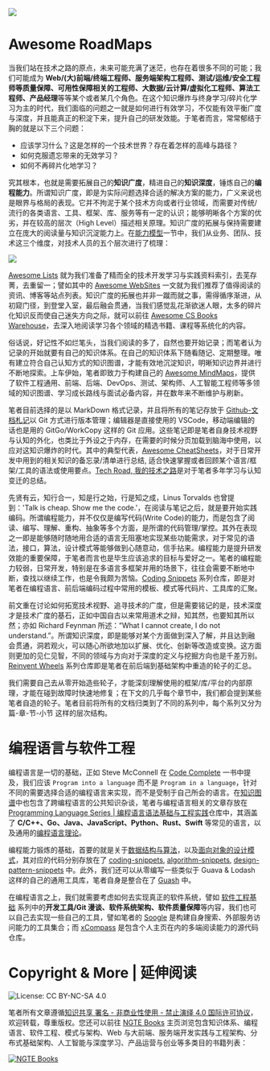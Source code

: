 ![](https://i.postimg.cc/8zGQnXwb/image.png)

# Awesome RoadMaps

当我们站在技术之路的原点，未来可能充满了迷茫，也存在着很多不同的可能；我们可能成为 **Web/(大)前端/终端工程师、服务端架构工程师、测试/运维/安全工程师等质量保障、可用性保障相关的工程师、大数据/云计算/虚拟化工程师、算法工程师、产品经理**等等某个或者某几个角色。在这个知识爆炸与终身学习/碎片化学习为主的时代，我们面临的问题之一就是如何进行有效学习，不仅能有效平衡广度与深度，并且能真正的积淀下来，提升自己的研发效能。于笔者而言，常常郁结于胸的就是以下三个问题：

- 应该学习什么？这是怎样的一个技术世界？存在着怎样的高峰与路径？
- 如何克服遗忘带来的无效学习？
- 如何不再碎片化地学习？

究其根本，也就是需要拓展自己的**知识广度**，精进自己的**知识深度**，锤炼自己的**编程能力**。所谓知识广度，即是为实际问题选择合适的解决方案的能力，广义来说也是眼界与格局的表现。它并不拘泥于某个技术方向或者行业领域，而需要对传统/流行的各类语言、工具、框架、库、服务等有一定的认识；能够明晰各个方案的优劣，并在较高的层次（High Level）描述相关原理。知识广度的拓展与保持需要建立在庞大的阅读量与知识沉淀能力上。在[能力模型](https://github.com/wx-chevalier/Awesome-RoadMaps/blob/master/%E6%8A%80%E6%9C%AF%E4%B9%8B%E5%A4%96/%E8%83%BD%E5%8A%9B%E6%A8%A1%E5%9E%8B.md)一节中，我们从业务、团队、技术这三个维度，对技术人员的五个层次进行了梳理：

![](https://i.postimg.cc/8CRhqMDF/image.png)

[Awesome Lists](https://github.com/wx-chevalier/Awesome-Lists) 就为我们准备了精而全的技术开发学习与实践资料索引，去芜存菁，去重留一；譬如其中的 [Awesome WebSites](https://github.com/wx-chevalier/Awesome-Lists/blob/master/Specials/Awesome-WebSites.md) 一文就为我们推荐了值得阅读的资讯、博客等站点列表。知识广度的拓展也并非一蹴而就之事，需得循序渐进，从初窥门径，到登堂入室，最后融会贯通，当我们感觉乱花渐欲迷人眼，太多的碎片化知识反而使自己迷失方向之际，就可以前往 [Awesome CS Books Warehouse](https://github.com/wx-chevalier/Awesome-CS-Books)，去深入地阅读学习各个领域的精选书籍、课程等系统化的内容。

俗话说，好记性不如烂笔头，当我们阅读的多了，自然也要开始记录；而笔者认为记录的开始就要有自己的知识体系。在自己的知识体系下随看随记、定期整理。唯有建立符合自己认知方式的知识图谱，才能有效地沉淀知识，明晰知识边界并进行不断地探索。上车伊始，笔者即致力于构建自己的 [Awesome MindMaps](https://github.com/wx-chevalier/Awesome-MindMaps)，提供了软件工程通用、前端、后端、DevOps、测试、架构师、人工智能工程师等多领域的知识图谱、学习成长路线与面试必备内容，并在数年来不断维护与刷新。

笔者目前选择的是以 MarkDown 格式记录，并且将所有的笔记存放于 [Github-文档札记](https://github.com/topics/wx-doc)以 Git 方式进行版本管理；编辑器是直接使用的 VSCode，移动端编辑的话也是用的 GitGo/WorkCopy 这样的 Git 应用。这些笔记即是笔者自身技术视野与认知的外化，也类比于外设之于内存，在需要的时候分页加载到脑海中使用，以应对这知识爆炸的时代。其中的典型代表，[Awesome CheatSheets](https://github.com/wx-chevalier/Awesome-CheatSheets)，对于日常开发中用到的相关知识的备忘录/清单进行总结, 适合快速掌握或者回顾某个语言/框架/工具的语法或使用要点。[Tech Road, 我的技术之路](https://github.com/wx-chevalier/Developer-Zero-To-Mastery/blob/master/技术之路)是对于笔者多年学习与认知变迁的总结。

先贤有云，知行合一，知是行之始，行是知之成，Linus Torvalds 也曾提到：'Talk is cheap. Show me the code.'，在阅读与笔记之后，就是要开始实践编码。所谓编程能力，并不仅仅是编写代码(Write Code)的能力，而是包含了阅读、编写、理解、重构、抽象等多个方面，是所谓的代码管理/掌控。其外在表现之一即是能够随时随地用合适的语言无阻塞地实现某些功能需求，对于常见的语法，接口，算法，设计模式等能够做到心随意动，信手拈来。编程能力是提升研发效能的重要保障，于笔者而言也是毕生应该追求的目标与爱好之一。笔者的编程能力较弱，日常开发，特别是在多语言多框架并用的场景下，往往会需要不断地中断，查找以继续工作，也是令我颇为苦恼。[Coding Snippets](https://github.com/topics/wx-snippets) 系列仓库，即是对笔者在编程语言、前后端编码过程中常用的模板、模式等代码片、工具库的汇聚。

前文重在讨论如何拓宽技术视野、追寻技术的广度，但是需要铭记的是，技术深度才是技术广度的基石，正如中国自古以来常用道术之辩，知其然，也要知其所以然；亦如 Richard Feynman 所述：”What I cannot create, I do not understand.”。所谓知识深度，即是能够对某个方面做到深入了解，并且达到融会贯通，洞若观火，可以随心所欲地加以扩展、优化、创新等改造或变换。这方面则更加的见仁见智，不同的领域与方向对于深度的定义与挖掘方向也是千差万别。[Reinvent Wheels](https://github.com/topics/wx-code) 系列仓库即是笔者在前后端到基础架构中重造的轮子的汇总。

我们需要自己去从零开始造些轮子，才能深刻理解使用的框架/库/平台的内部原理，才能在碰到故障时快速地修复；在下文的几乎每个章节中，我们都会提到某些笔者自造的轮子。笔者目前将所有的文档归类到了不同的系列中，每个系列又分为 篇-章-节-小节 这样的层次结构。

# 编程语言与软件工程

编程语言是一切的基础，正如 Steve McConnell 在 [Code Complete](https://github.com/wx-chevalier/Awesome-CS-Books) 一书中提及，我们应该 `Program into a language` 而不是 `Program in a language`，针对不同的需要选择合适的编程语言来实现，而不是受制于自己所会的语言。在[知识图谱](https://github.com/wx-chevalier/Awesome-MindMaps)中也包含了跨编程语言的公共知识杂谈，笔者与编程语言相关的文章存放在 [Programming Language Series | 编程语言语法基础与工程实践](https://github.com/wx-chevalier/ProgrammingLanguage-Series)仓库中，其涵盖了 **C/C++、Go、Java、JavaScript、Python、Rust、Swift** 等常见的语言，以及通用的[编程语言理论](https://github.com/wx-chevalier/ProgrammingLanguage-Series/blob/master/编程语言理论)。

编程能力锻炼的基础，首要的就是关于[数据结构与算法](https://github.com/wx-chevalier/SoftwareEngineering-Series/tree/master/%E6%95%B0%E6%8D%AE%E7%BB%93%E6%9E%84%E4%B8%8E%E7%AE%97%E6%B3%95)，以及[面向对象的设计模式](https://github.com/wx-chevalier/SoftwareEngineering-Series/tree/master/%E9%9D%A2%E5%90%91%E5%AF%B9%E8%B1%A1%E7%9A%84%E8%AE%BE%E8%AE%A1%E6%A8%A1%E5%BC%8F)，其对应的代码分别存放在了 [coding-snippets](https://github.com/wx-chevalier/coding-snippets), [algorithm-snippets](https://github.com/wx-chevalier/algorithm-snippets), [design-pattern-snippets](https://github.com/wx-chevalier/design-pattern-snippets) 中。此外，我们还可以从零编写一些类似于 Guava & Lodash 这样的自己的通用工具库，笔者自身是整合在了 [Guash](https://github.com/wx-chevalier/guash) 中。

在编程语言之上，我们就需要考虑如何去实现真正的软件系统，譬如 [软件工程基础](https://github.com/wx-chevalier/SoftwareEngineering-Series) 系列中的**开发工具/Git 漫谈、软件系统架构、软件质量保障**等内容，我们也可以自己去实现一些自己的工具，譬如笔者的 [Soogle](https://github.com/wx-chevalier/Soogle) 是构建自身搜索、外部服务访问能力的工具集合；而 [xCompass](https://github.com/wx-chevalier/xCompass) 是包含个人主页在内的多端阅读能力的源代码仓库。

# Copyright & More | 延伸阅读

![License: CC BY-NC-SA 4.0](https://img.shields.io/badge/License-CC%20BY--NC--SA%204.0-lightgrey.svg)

笔者所有文章遵循[知识共享 署名 - 非商业性使用 - 禁止演绎 4.0 国际许可协议](https://creativecommons.org/licenses/by-nc-nd/4.0/deed.zh)，欢迎转载，尊重版权。您还可以前往 [NGTE Books](https://ng-tech.icu/books/) 主页浏览包含知识体系、编程语言、软件工程、模式与架构、Web 与大前端、服务端开发实践与工程架构、分布式基础架构、人工智能与深度学习、产品运营与创业等多类目的书籍列表：

[![NGTE Books](https://s2.ax1x.com/2020/01/18/19uXtI.png)](https://ng-tech.icu/books/)
